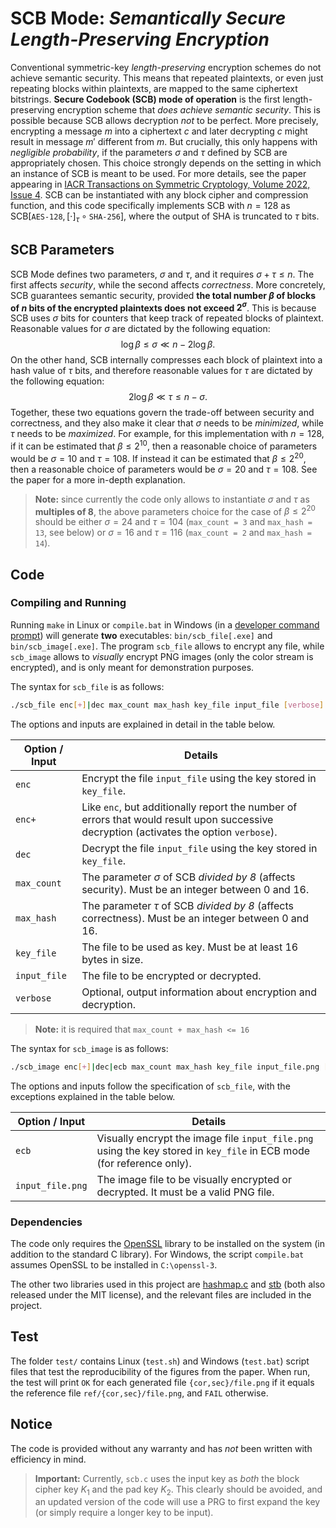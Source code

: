 # SCB Mode: _Semantically Secure Length-Preserving Encryption_

Conventional symmetric-key *length-preserving* encryption schemes do not achieve semantic security.
This means that repeated plaintexts, or even just repeating blocks within plaintexts, are mapped to the same ciphertext bitstrings.
**Secure Codebook (SCB) mode of operation** is the first length-preserving encryption scheme that *does achieve semantic security*.
This is possible because SCB allows decryption _not_ to be perfect.
More precisely, encrypting a message $m$ into a ciphertext $c$ and later decrypting $c$ might result in message $m'$ different from $m$.
But crucially, this only happens with *negligible probability*, if the parameters $\sigma$ and $\tau$ defined by SCB are appropriately chosen.
This choice strongly depends on the setting in which an instance of SCB is meant to be used.
For more details, see the paper appearing in [IACR Transactions on Symmetric Cryptology, Volume 2022, Issue 4](https://tosc.iacr.org/index.php/ToSC/article/view/9970).
SCB can be instantiated with any block cipher and compression function, and this code specifically implements SCB with $n=128$ as $\textsf{SCB}[\texttt{AES-128},[\cdot]_\tau\circ\texttt{SHA-256}]$, where the output of SHA is truncated to $\tau$ bits.

## SCB Parameters

SCB Mode defines two parameters, $\sigma$ and $\tau$, and it requires $\sigma+\tau\leq n$.
The first affects *security*, while the second affects *correctness*.
More concretely, SCB guarantees semantic security, provided **the total number $\beta$ of blocks of $n$ bits of the encrypted plaintexts does not exceed $2^\sigma$**.
This is because SCB uses $\sigma$ bits for counters that keep track of repeated blocks of plaintext.
Reasonable values for $\sigma$ are dictated by the following equation:
$$\log\beta\leq\sigma\ll n-2\log\beta.$$
On the other hand, SCB internally compresses each block of plaintext into a hash value of $\tau$ bits, and therefore reasonable values for $\tau$ are dictated by the following equation:
$$2\log\beta\ll\tau\leq n-\sigma.$$
Together, these two equations govern the trade-off between security and correctness, and they also make it clear that $\sigma$ needs to be _minimized_, while $\tau$ needs to be _maximized_.
For example, for this implementation with $n=128$, if it can be estimated that $\beta\leq2^{10}$, then a reasonable choice of parameters would be $\sigma=10$ and $\tau=108$.
If instead it can be estimated that $\beta\leq2^{20}$, then a reasonable choice of parameters would be $\sigma=20$ and $\tau=108$.
See the paper for a more in-depth explanation.

> **Note:** since currently the code only allows to instantiate $\sigma$ and $\tau$ as **multiples of 8**, the above parameters choice for the case of $\beta\leq2^{20}$ should be either $\sigma=24$ and $\tau=104$ (``max_count = 3`` and ``max_hash = 13``, see below) or $\sigma=16$ and $\tau=116$ (``max_count = 2`` and ``max_hash = 14``).

## Code

### Compiling and Running

Running `make` in Linux or `compile.bat` in Windows (in a [developer command prompt](https://learn.microsoft.com/en-us/cpp/build/building-on-the-command-line)) will generate **two** executables: `bin/scb_file[.exe]` and `bin/scb_image[.exe]`.
The program `scb_file` allows to encrypt any file, while `scb_image` allows to *visually* encrypt PNG images (only the color stream is encrypted), and is only meant for demonstration purposes.

The syntax for `scb_file` is as follows:

```sh
./scb_file enc[+]|dec max_count max_hash key_file input_file [verbose]
```

The options and inputs are explained in detail in the table below.

| Option / Input | Details |
| ------ | ------ |
| `enc` | Encrypt the file `input_file` using the key stored in `key_file`. |
| `enc+` | Like `enc`, but additionally report the number of errors that would result upon successive decryption (activates the option `verbose`). |
| `dec` | Decrypt the file `input_file` using the key stored in `key_file`. |
| `max_count` | The parameter $\sigma$ of SCB _divided by 8_ (affects security). Must be an integer between 0 and 16. |
| `max_hash` | The parameter $\tau$ of SCB _divided by 8_ (affects correctness). Must be an integer between 0 and 16. |
| `key_file` | The file to be used as key. Must be at least 16 bytes in size. |
| `input_file` | The file to be encrypted or decrypted. |
| `verbose` | Optional, output information about encryption and decryption. |

> **Note:** it is required that `max_count + max_hash <= 16`

The syntax for `scb_image` is as follows:

```sh
./scb_image enc[+]|dec|ecb max_count max_hash key_file input_file.png [verbose]
```

The options and inputs follow the specification of `scb_file`, with the exceptions explained in the table below.

| Option / Input | Details |
| ------ | ------ |
| `ecb` | Visually encrypt the image file `input_file.png` using the key stored in `key_file` in ECB mode (for reference only). |
| `input_file.png` | The image file to be visually encrypted or decrypted. It must be a valid PNG file. |

### Dependencies

The code only requires the [OpenSSL] library to be installed on the system (in addition to the standard C library).
For Windows, the script `compile.bat` assumes OpenSSL to be installed in `C:\openssl-3`.

The other two libraries used in this project are [hashmap.c] and [stb] (both also released under the MIT license), and the relevant files are included in the project.

## Test

The folder `test/` contains Linux (`test.sh`) and Windows (`test.bat`) script files that test the reproducibility of the figures from the paper.
When run, the test will print `OK` for each generated file `{cor,sec}/file.png` if it equals the reference file `ref/{cor,sec}/file.png`, and `FAIL` otherwise.

## Notice

The code is provided without any warranty and has *not* been written with efficiency in mind.

> **Important:** Currently, `scb.c` uses the input key as _both_ the block cipher key $K_1$ and the pad key $K_2$. This clearly should be avoided, and an updated version of the code will use a PRG to first expand the key (or simply require a longer key to be input).

[OpenSSL]: <https://www.openssl.org/>
[hashmap.c]: <https://github.com/tidwall/hashmap.c>
[stb]: <https://github.com/nothings/stb>
